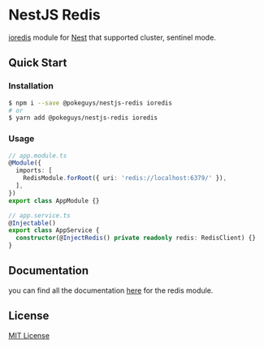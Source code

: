 # NestJS Redis

[ioredis](https://github.com/luin/ioredis) module for [Nest](https://github.com/nestjs/nest) that supported cluster, sentinel mode.

## Quick Start

### Installation

```bash
$ npm i --save @pokeguys/nestjs-redis ioredis
# or
$ yarn add @pokeguys/nestjs-redis ioredis
```

### Usage

```ts
// app.module.ts
@Module({
  imports: [
    RedisModule.forRoot({ uri: 'redis://localhost:6379/' }),
  ],
})
export class AppModule {}

// app.service.ts
@Injectable()
export class AppService {
  constructor(@InjectRedis() private readonly redis: RedisClient) {}
}
```

## Documentation

you can find all the documentation [here](docs/setup.md) for the redis module.

## License

[MIT License](LICENSE)
